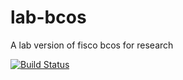 # lab-bcos
A lab version of fisco bcos for research


[![Build Status](https://travis-ci.org/FISCO-BCOS/lab-bcos.svg?branch=dev)](https://travis-ci.org/FISCO-BCOS/lab-bcos)